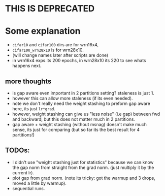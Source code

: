 # THIS IS DEPRECATED
# Some explanation

* `cifar10` and `cifar100` dirs are for wrn16x4,
* `cifar100_wrn28x10` is for wrn28x10.
* (will change names later after scripts are done)
* in wrn16x4 exps its 200 epochs, in wrn28x10 its 220 to see whats happens next.

## more thoughts
* is gap aware even important in 2 partitions setting? staleness is just 1.
* however this can allow more staleness (if its even needed).
* note we don't really need the weight stashing to preform gap aware here, its just `lr*grad`.
* however, weight stashing can give us "less noise" (i.e gap) between fwd and backward, but this does not matter much in 2 partitions.
* gap aware + weight stashing (without msnag) doesn't make much sense, its just for comparing (but so far its the best result for 4 partitions!)

## TODOs:
*  I didn't use "weight stashing just for statistics" because we can know the gap norm from straight from the grad norm. (just multiply it by the current lr).
* plot gap from grad norm. (note its tricky: got the warmup and 3 drops, moved a little by warmup).
* sequential runs.
